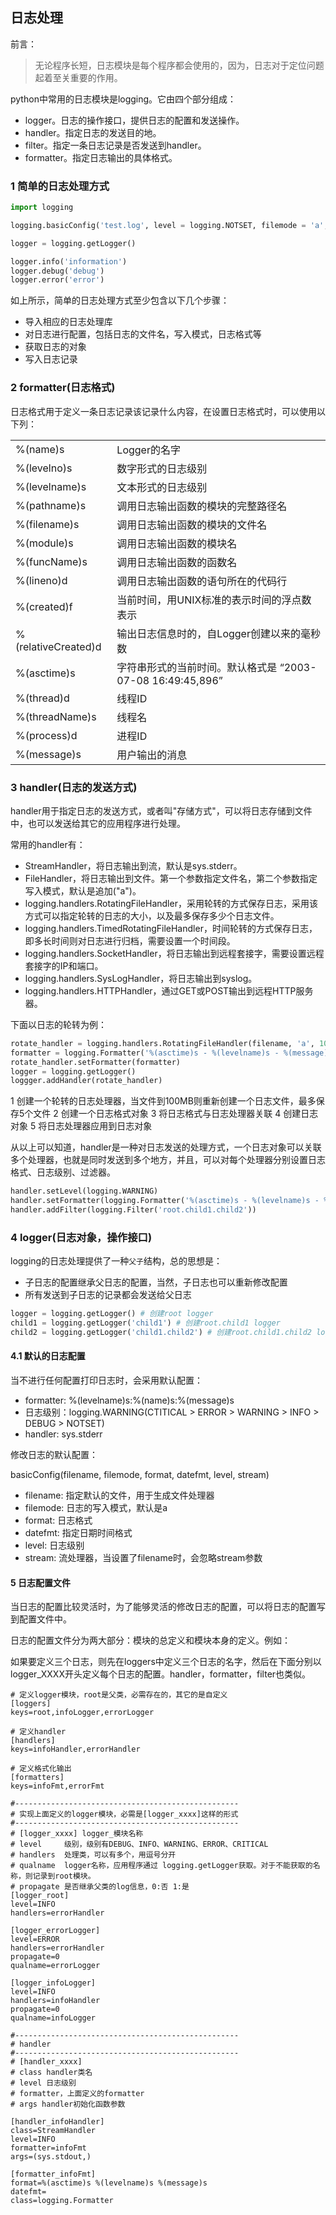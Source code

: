 ## 日志处理

前言：
> 无论程序长短，日志模块是每个程序都会使用的，因为，日志对于定位问题起着至关重要的作用。

python中常用的日志模块是logging。它由四个部分组成：

* logger。日志的操作接口，提供日志的配置和发送操作。
* handler。指定日志的发送目的地。
* filter。指定一条日志记录是否发送到handler。
* formatter。指定日志输出的具体格式。

### 1 简单的日志处理方式

```python
import logging

logging.basicConfig('test.log', level = logging.NOTSET, filemode = 'a', format = '%(asctime)s - %(levelname)s - %(message)s')

logger = logging.getLogger()

logger.info('information')
logger.debug('debug')
logger.error('error')
```

如上所示，简单的日志处理方式至少包含以下几个步骤：

* 导入相应的日志处理库
* 对日志进行配置，包括日志的文件名，写入模式，日志格式等
* 获取日志的对象
* 写入日志记录

### 2 formatter(日志格式)

日志格式用于定义一条日志记录该记录什么内容，在设置日志格式时，可以使用以下列：

<table>
<tr>
	<td>%(name)s</td>
	<td>Logger的名字</td>
</tr>
<tr>
	<td>%(levelno)s</td>
	<td>数字形式的日志级别</td>
</tr>
<tr>
	<td>%(levelname)s</td>
	<td>文本形式的日志级别</td>
</tr>
<tr>
	<td>%(pathname)s</td>
	<td>调用日志输出函数的模块的完整路径名</td>
</tr>
<tr>
	<td>%(filename)s</td>
	<td>调用日志输出函数的模块的文件名</td>
</tr>
<tr>
	<td>%(module)s</td>
	<td>调用日志输出函数的模块名</td>
</tr>
<tr>
	<td>%(funcName)s</td>
	<td>调用日志输出函数的函数名</td>
</tr>
<tr>
	<td>%(lineno)d</td>
	<td>调用日志输出函数的语句所在的代码行</td>
</tr>
<tr>
	<td>%(created)f</td>
	<td>当前时间，用UNIX标准的表示时间的浮点数表示</td>
</tr>
<tr>
	<td>%(relativeCreated)d</td>
	<td>输出日志信息时的，自Logger创建以来的毫秒数</td>
</tr>
<tr>
	<td>%(asctime)s</td>
	<td>字符串形式的当前时间。默认格式是 “2003-07-08 16:49:45,896”</td>
</tr>
<tr>
	<td>%(thread)d</td>
	<td>线程ID</td>
</tr>
<tr>
	<td>%(threadName)s</td>
	<td>线程名</td>
</tr>
<tr>
	<td>%(process)d</td>
	<td>进程ID</td>
</tr>
<tr>
	<td>%(message)s</td>
	<td>用户输出的消息</td>
</tr>
</table>

### 3 handler(日志的发送方式)

handler用于指定日志的发送方式，或者叫"存储方式"，可以将日志存储到文件中，也可以发送给其它的应用程序进行处理。

常用的handler有：

* StreamHandler，将日志输出到流，默认是sys.stderr。
* FileHandler，将日志输出到文件。第一个参数指定文件名，第二个参数指定写入模式，默认是追加("a")。
* logging.handlers.RotatingFileHandler，采用轮转的方式保存日志，采用该方式可以指定轮转的日志的大小，以及最多保存多少个日志文件。
* logging.handlers.TimedRotatingFileHandler，时间轮转的方式保存日志，即多长时间则对日志进行归档，需要设置一个时间段。
* logging.handlers.SocketHandler，将日志输出到远程套接字，需要设置远程套接字的IP和端口。
* logging.handlers.SysLogHandler，将日志输出到syslog。
* logging.handlers.HTTPHandler，通过GET或POST输出到远程HTTP服务器。

下面以日志的轮转为例：

```python
rotate_handler = logging.handlers.RotatingFileHandler(filename, 'a', 100 * 1024 * 1024, 5)
formatter = logging.Formatter('%(asctime)s - %(levelname)s - %(message)s')
rotate_handler.setFormatter(formatter)
logger = logging.getLogger()
loggger.addHandler(rotate_handler)
```

1 创建一个轮转的日志处理器，当文件到100MB则重新创建一个日志文件，最多保存5个文件
2 创建一个日志格式对象
3 将日志格式与日志处理器关联
4 创建日志对象
5 将日志处理器应用到日志对象

从以上可以知道，handler是一种对日志发送的处理方式，一个日志对象可以关联多个处理器，也就是同时发送到多个地方，并且，可以对每个处理器分别设置日志格式、日志级别、过滤器。

```python
handler.setLevel(logging.WARNING)
handler.setFormatter(logging.Formatter('%(asctime)s - %(levelname)s - %(message)s'))
handler.addFilter(logging.Filter('root.child1.child2'))
```

### 4 logger(日志对象，操作接口)

logging的日志处理提供了一种`父子`结构，总的思想是：

* 子日志的配置继承父日志的配置，当然，子日志也可以重新修改配置
* 所有发送到子日志的记录都会发送给父日志

```python
logger = logging.getLogger() # 创建root logger
child1 = logging.getLogger('child1') # 创建root.child1 logger
child2 = logging.getLogger('child1.child2') # 创建root.child1.child2 logger
```

#### 4.1 默认的日志配置

当不进行任何配置打印日志时，会采用默认配置：

* formatter: %(levelname)s:%(name)s:%(message)s
* 日志级别：logging.WARNING(CTITICAL > ERROR > WARNING > INFO > DEBUG > NOTSET)
* handler: sys.stderr

修改日志的默认配置：

basicConfig(filename, filemode, format, datefmt, level, stream)

* filename: 指定默认的文件，用于生成文件处理器
* filemode: 日志的写入模式，默认是a
* format: 日志格式
* datefmt: 指定日期时间格式
* level: 日志级别
* stream: 流处理器，当设置了filename时，会忽略stream参数

#### 5 日志配置文件

当日志的配置比较灵活时，为了能够灵活的修改日志的配置，可以将日志的配置写到配置文件中。

日志的配置文件分为两大部分：模块的总定义和模块本身的定义。例如：

如果要定义三个日志，则先在loggers中定义三个日志的名字，然后在下面分别以logger_XXXX开头定义每个日志的配置。handler，formatter，filter也类似。

```
# 定义logger模块，root是父类，必需存在的，其它的是自定义
[loggers]
keys=root,infoLogger,errorLogger

# 定义handler
[handlers]
keys=infoHandler,errorHandler

# 定义格式化输出
[formatters]
keys=infoFmt,errorFmt

#--------------------------------------------------
# 实现上面定义的logger模块，必需是[logger_xxxx]这样的形式
#--------------------------------------------------
# [logger_xxxx] logger_模块名称
# level     级别，级别有DEBUG、INFO、WARNING、ERROR、CRITICAL
# handlers  处理类，可以有多个，用逗号分开
# qualname  logger名称，应用程序通过 logging.getLogger获取。对于不能获取的名称，则记录到root模块。
# propagate 是否继承父类的log信息，0:否 1:是
[logger_root]
level=INFO
handlers=errorHandler

[logger_errorLogger]
level=ERROR
handlers=errorHandler
propagate=0
qualname=errorLogger

[logger_infoLogger]
level=INFO
handlers=infoHandler
propagate=0
qualname=infoLogger

#--------------------------------------------------
# handler
#--------------------------------------------------
# [handler_xxxx]
# class handler类名
# level 日志级别
# formatter，上面定义的formatter
# args handler初始化函数参数

[handler_infoHandler]
class=StreamHandler
level=INFO
formatter=infoFmt
args=(sys.stdout,)

[formatter_infoFmt]
format=%(asctime)s %(levelname)s %(message)s
datefmt=
class=logging.Formatter
```

